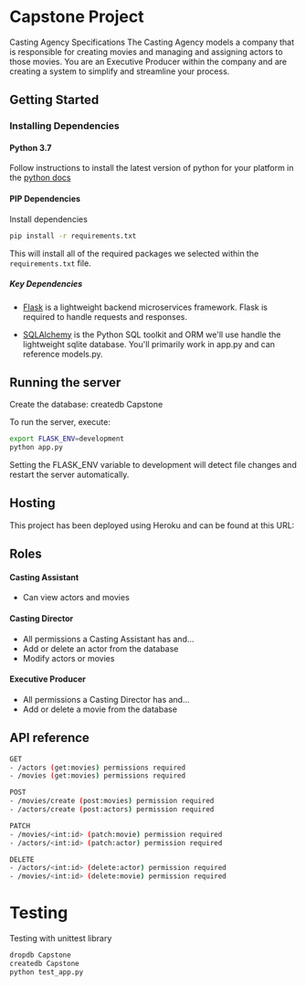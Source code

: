 # Capstone Project
Casting Agency Specifications
The Casting Agency models a company that is responsible for creating movies and managing and assigning actors to those movies. You are an Executive Producer within the company and are creating a system to simplify and streamline your process.

## Getting Started

### Installing Dependencies

#### Python 3.7

Follow instructions to install the latest version of python for your platform in the [python docs](https://docs.python.org/3/using/unix.html#getting-and-installing-the-latest-version-of-python)


#### PIP Dependencies

Install dependencies 

```bash
pip install -r requirements.txt
```

This will install all of the required packages we selected within the `requirements.txt` file.

##### Key Dependencies

- [Flask](http://flask.pocoo.org/)  is a lightweight backend microservices framework. Flask is required to handle requests and responses.

- [SQLAlchemy](https://www.sqlalchemy.org/) is the Python SQL toolkit and ORM we'll use handle the lightweight sqlite database. You'll primarily work in app.py and can reference models.py. 

## Running the server
Create the database:
createdb Capstone

To run the server, execute:

```bash
export FLASK_ENV=development
python app.py
```
Setting the FLASK_ENV variable to development will detect file changes and restart the server automatically.

## Hosting
This project has been deployed using Heroku and can be found at this URL:

## Roles
#### Casting Assistant
- Can view actors and movies
#### Casting Director
- All permissions a Casting Assistant has and…
- Add or delete an actor from the database
- Modify actors or movies
#### Executive Producer
- All permissions a Casting Director has and…
- Add or delete a movie from the database

## API reference
```bash 
GET 
- /actors (get:movies) permissions required
- /movies (get:movies) permissions required
```
```bash 
POST
- /movies/create (post:movies) permission required
- /actors/create (post:actors) permission required
```
```bash
PATCH
- /movies/<int:id> (patch:movie) permission required
- /actors/<int:id> (patch:actor) permission required
```
```bash
DELETE
- /actors/<int:id> (delete:actor) permission required
- /movies/<int:id> (delete:movie) permission required
```
# Testing
Testing with unittest library
```bash
dropdb Capstone
createdb Capstone
python test_app.py
```
